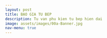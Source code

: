 ```yaml
---
layout: post
title: BAO GIA TU BEP
description: Tu van phu kien tu bep hien dai
image: assets/images/00a-Banner.jpg
nav-menu: true
---
```

